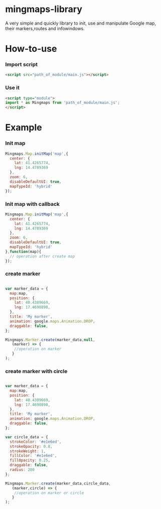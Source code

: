 # mingmaps-library

A very simple and quickly library to init, use and manipulate Google map, their markers,routes and infowindows.


# How-to-use
### Import script

```html
<script src="path_of_module/main.js"></script>
```

### Use it

```html
<script type="module">
import * as Mingmaps from 'path_of_module/main.js';
</script>
```

# Example
### Init map

```javascript
Mingmaps.Map.initMap('map',{
  center: {
    lat: 41.4265774,
    lng: 14.4789369
  },
  zoom: 6,
  disableDefaultUI: true,
  mapTypeId: 'hybrid'
});
```

### Init map with callback

```javascript
Mingmaps.Map.initMap('map',{
  center: {
    lat: 41.4265774,
    lng: 14.4789369
  },
  zoom: 6,
  disableDefaultUI: true,
  mapTypeId: 'hybrid'
},function(map){
  // operation after create map
});
```

### create marker
```javascript

var marker_data = {
  map:map,
  position: {
    lat: 40.4309669,
    lng: 17.4690898,
  },
  title: 'My marker',
  animation: google.maps.Animation.DROP,
  draggable: false,
};

Mingmaps.Marker.create(marker_data,null,
   (marker) => {
    //operation on marker
   }
);
```

### create marker with circle
```javascript

var marker_data = {
  map:map,
  position: {
    lat: 40.4309669,
    lng: 17.4690898,
  },
  title: 'My marker',
  animation: google.maps.Animation.DROP,
  draggable: false,
};

var circle_data = {
  strokeColor: '#e1e6ed',
  strokeOpacity: 0.8,
  strokeWeight: 1,
  fillColor: '#e1e6ed',
  fillOpacity: 0.25,
  draggable: false,
  radius: 200
};

Mingmaps.Marker.create(marker_data,circle_data,
   (marker,circle) => {
    //operation on marker or circle
   }
);
```
